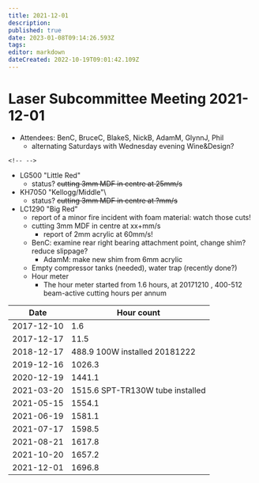 ```yaml
---
title: 2021-12-01
description: 
published: true
date: 2023-01-08T09:14:26.593Z
tags: 
editor: markdown
dateCreated: 2022-10-19T09:01:42.109Z
---
```


# Laser Subcommittee Meeting 2021-12-01

-   Attendees: BenC, BruceC, BlakeS, NickB, AdamM, GlynnJ, Phil
    -   alternating Saturdays with Wednesday evening Wine&Design?

```{=html}
<!-- -->
```
-   LG500 "Little Red"
    -   status? <s>cutting 3mm MDF in centre at 25mm/s</s>
-   KH7050 "Kellogg/Middle"\\
    -   status? <s>cutting 3mm MDF in centre at ?mm/s</s>
-   LC1290 "Big Red"
    -   report of a minor fire incident with foam material: watch those cuts!
    -   cutting 3mm MDF in centre at xx+mm/s
        -   report of 2mm acrylic at 60mm/s!
    -   BenC: examine rear right bearing attachment point, change shim? reduce slippage?
        -   AdamM: make new shim from 6mm acrylic
    -   Empty compressor tanks (needed), water trap (recently done?)
    -   Hour meter
        -   The hour meter started from 1.6 hours, at 20171210 , 400-512 beam-active cutting hours per annum

| Date       | Hour count                       |
|------------|----------------------------------|
| 2017-12-10 | 1.6                              |
| 2017-12-17 | 11.5                             |
| 2018-12-17 | 488.9 100W installed 20181222    |
| 2019-12-16 | 1026.3                           |
| 2020-12-19 | 1441.1                           |
| 2021-03-20 | 1515.6 SPT-TR130W tube installed |
| 2021-05-15 | 1554.1                           |
| 2021-06-19 | 1581.1                           |
| 2021-07-17 | 1598.5                           |
| 2021-08-21 | 1617.8                           |
| 2021-10-20 | 1657.2                           |
| 2021-12-01 | 1696.8                           |

